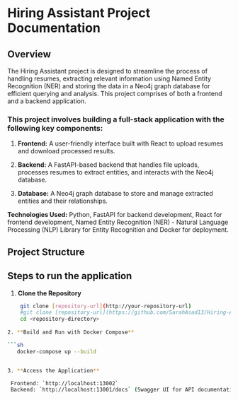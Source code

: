 # Hiring Assistant Project Documentation

## Overview

The Hiring Assistant project is designed to streamline the process of handling resumes, extracting relevant information using Named Entity Recognition (NER) and storing the data in a Neo4j graph database for efficient querying and analysis. This project comprises of both a frontend and a backend application.

### This project involves building a full-stack application with the following key components:

1. **Frontend:** A user-friendly interface built with React to upload resumes and download processed results.

2. **Backend:** A FastAPI-based backend that handles file uploads, processes resumes to extract entities, and interacts with the Neo4j database.

3. **Database:** A Neo4j graph database to store and manage extracted entities and their relationships.

**Technologies Used:** Python, FastAPI for backend development, React for frontend development, Named Entity Recognition (NER) - Natural Language Processing (NLP) Library for Entity Recognition and Docker for deployment.


## Project Structure

## Steps to run the application

1. **Clone the Repository**

  ```sh
      git clone [repository-url](http://your-repository-url)
      #git clone [repository-url](https://github.com/SarahAsad13/Hiring-Assistant-Project)
      cd <repository-directory>
   
2. **Build and Run with Docker Compose**

 ```sh
     docker-compose up --build


3. **Access the Application**

   Frontend: `http://localhost:13002`
   Backend: `http://localhost:13001/docs` (Swagger UI for API documentation)

